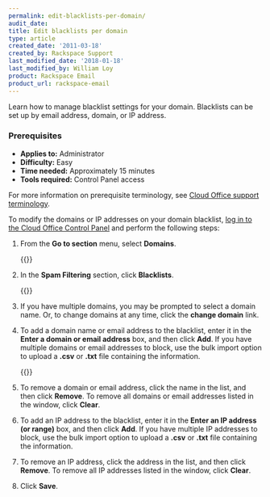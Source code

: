 ```yaml
---
permalink: edit-blacklists-per-domain/
audit_date:
title: Edit blacklists per domain
type: article
created_date: '2011-03-18'
created_by: Rackspace Support
last_modified_date: '2018-01-18'
last_modified_by: William Loy
product: Rackspace Email
product_url: rackspace-email
---
```


Learn how to manage blacklist settings for your domain. Blacklists can
be set up by email address, domain, or IP address.

### Prerequisites

- **Applies to:** Administrator
- **Difficulty:** Easy
- **Time needed:** Approximately 15 minutes
- **Tools required:**  Control Panel access

For more information on prerequisite terminology, see [Cloud Office support terminology](/support/how-to/cloud-office-support-terminology).

To modify the domains or IP addresses on your domain blacklist, [log
in to the Cloud Office Control Panel](https://cp.rackspace.com) and perform the
following steps:

1.  From the **Go to section** menu, select **Domains**.

    {{<image src="go_to_section.png" alt="" title="">}}

2.  In the **Spam Filtering** section, click **Blacklists**.

    {{<image src="spam_settings.png" alt="" title="">}}

3.  If you have multiple domains, you may be prompted to select a
    domain name. Or, to change domains at any time, click the **change
    domain** link.
4.  To add a domain name or email address to the blacklist, enter it in
    the **Enter a domain or email address** box, and then click
    **Add**. If you have multiple domains or email addresses
    to block, use the bulk import option to upload a **.csv** or **.txt** file
    containing the information.

    {{<image src="add_address.png" alt="" title="">}}

6.  To remove a domain or email address, click the name in the list, and
    then click **Remove**. To remove all domains or email addresses listed in the window, click **Clear**.
7.  To add an IP address to the blacklist, enter it in the **Enter an IP
    address (or range)** box, and then click **Add**. If
    you have multiple IP addresses to block, use the bulk import option
    to upload a **.csv** or **.txt** file containing the information.
8.  To remove an IP address, click the address in the list, and then
    click **Remove**. To remove all IP addresses listed in the window, click **Clear**.
9.  Click **Save**.
